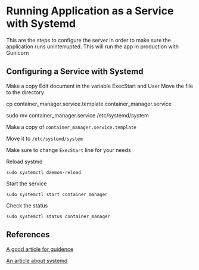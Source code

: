 # Running Application as a Service with Systemd

This are the steps to configure the server in order to make sure the application runs uninterrupted. This will run the app in production with Gunicorn


## Configuring a Service with Systemd



Make a copy
Edit document in the variable ExecStart and User
Move the file to the directory





cp container_manager.service.template container_manager.service



sudo mv container_manager.service /etc/systemd/system



Make a copy of  `container_manager.service.template` 

Move it to  `/etc/systemd/system`

Make sure to change `ExecStart` line for your needs

Reload systmd
```
sudo systemctl daemon-reload
```

Start the service
```
sudo systemctl start container_manager
```

Check the status
```
sudo systemctl status container_manager
```

## References

[A good article for guidence](https://blog.miguelgrinberg.com/post/running-a-flask-application-as-a-service-with-systemd)

[An article about systemd](https://www.digitalocean.com/community/tutorials/how-to-use-systemctl-to-manage-systemd-services-and-units)